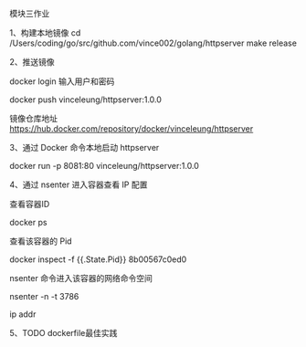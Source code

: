 

模块三作业

1、构建本地镜像
cd  /Users/coding/go/src/github.com/vince002/golang/httpserver
make release

2、推送镜像

docker login
输入用户和密码

docker push vinceleung/httpserver:1.0.0

镜像仓库地址
https://hub.docker.com/repository/docker/vinceleung/httpserver

3、通过 Docker 命令本地启动 httpserver

docker run -p 8081:80 vinceleung/httpserver:1.0.0

4、通过 nsenter 进入容器查看 IP 配置

查看容器ID 

docker ps 

查看该容器的 Pid

docker inspect -f {{.State.Pid}} 8b00567c0ed0

nsenter 命令进入该容器的网络命令空间

nsenter -n -t 3786

ip addr

5、TODO 
dockerfile最佳实践 





